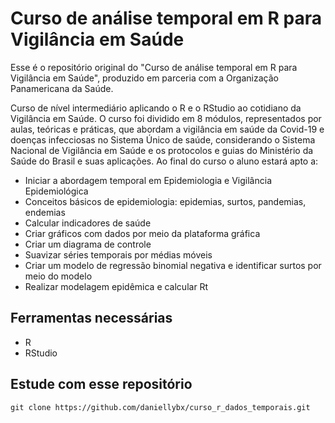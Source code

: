 # Curso de análise temporal em R para Vigilância em Saúde

Esse é o repositório original do "Curso de análise temporal em R para Vigilância em Saúde", produzido em parceria com a Organização Panamericana da Saúde.

Curso de nível intermediário aplicando o R e o RStudio ao cotidiano da Vigilância em Saúde. O curso foi dividido em 8 módulos, representados por aulas, teóricas e práticas, que abordam a vigilância em saúde da Covid-19 e doenças infecciosas no Sistema Único de saúde, considerando o Sistema Nacional de Vigilância em Saúde e os protocolos e guias do Ministério da Saúde do Brasil e suas aplicações. Ao final do curso o aluno estará apto a:

- Iniciar a abordagem temporal em Epidemiologia e Vigilância Epidemiológica
- Conceitos básicos de epidemiologia: epidemias, surtos, pandemias, endemias
- Calcular indicadores de saúde
- Criar gráficos com dados por meio da plataforma gráfica
- Criar um diagrama de controle
- Suavizar séries temporais por médias móveis
- Criar um modelo de regressão binomial negativa e identificar surtos por meio do modelo
- Realizar modelagem epidêmica e calcular Rt

## Ferramentas necessárias
- R 
- RStudio

## Estude com esse repositório
````
git clone https://github.com/daniellybx/curso_r_dados_temporais.git
````
